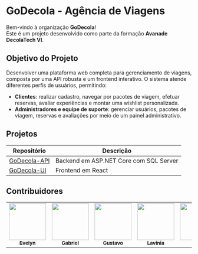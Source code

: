 # GoDecola - Agência de Viagens

Bem-vindo à organização **GoDecola**!  
Este é um projeto desenvolvido como parte da formação **Avanade DecolaTech VI**.

## Objetivo do Projeto

Desenvolver uma plataforma web completa para gerenciamento de viagens, composta por uma API robusta e um frontend interativo. O sistema atende diferentes perfis de usuários, permitindo:

- **Clientes**: realizar cadastro, navegar por pacotes de viagem, efetuar reservas, avaliar experiências e montar uma wishlist personalizada.
- **Administradores e equipe de suporte**: gerenciar usuários, pacotes de viagem, reservas e avaliações por meio de um painel administrativo.

## Projetos

| Repositório     | Descrição                       |
|-----------------|---------------------------------|
| [GoDecola-API](https://github.com/GoDecola/GoDecola-API) | Backend em ASP.NET Core com SQL Server |
| [GoDecola-UI](https://github.com/GoDecola/GoDecola-UI)   | Frontend em React                      |

## Contribuidores

<table>
  <tr>
    <td align="center">
      <a href="https://github.com/EvelynCunha">
        <img src="https://github.com/EvelynCunha.png" width="100px">
        <br>
        <sub><b>Evelyn</b></sub>
      </a>
    </td>
    <td align="center">
      <a href="https://github.com/GabrielQuinteiro">
        <img src="https://github.com/GabrielQuinteiro.png" width="100px">
        <br>
        <sub><b>Gabriel</b></sub>
      </a>
    </td>
    <td align="center">
      <a href="https://github.com/gustavobarbosa7">
        <img src="https://github.com/gustavobarbosa7.png" width="100px">
        <br>
        <sub><b>Gustavo</b></sub>
      </a>
    </td>
    <td align="center">
      <a href="https://github.com/lavih2048">
        <img src="https://github.com/lavih2048.png" width="100px">
        <br>
        <sub><b>Lavínia</b></sub>
      </a>
    </td>
    <td align="center">
      <a href="https://github.com/RinoaYK">
        <img src="https://github.com/RinoaYK.png" width="100px">
        <br>
        <sub><b>Lídia</b></sub>
      </a>
    </td>
    <td align="center">
      <a href="https://github.com/lettymoon">
        <img src="https://github.com/lettymoon.png" width="100px">
        <br>
        <sub><b>Letícia</b></sub>
      </a>
    </td>
  </tr>
</table>

